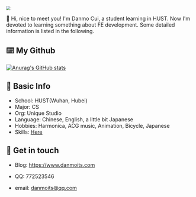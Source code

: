 <img src="https://z3.ax1x.com/2021/11/26/oVdDyR.png" style="zoom:70%;" />

👋 Hi, nice to meet you! I'm Danmo Cui, a student learning in HUST. Now I'm devoted to learning something about FE development. Some detailed information is listed in the following.

## ⌨️ My Github

[![Anurag's GitHub stats](https://github-readme-stats.vercel.app/api?username=DanmoSAMA)](https://github.com/anuraghazra/github-readme-stats)

## 📖 Basic Info

* School: HUST(Wuhan, Hubei)
* Major: CS
* Org: Unique Studio
* Language: Chinese, English, a little bit Japanese
* Hobbies: Harmonica, ACG music, Animation, Bicycle, Japanese
* Skills: [Here](https://www.danmoits.com/2021/11/26/53.Roadmap)

## 📱 Get in touch

* Blog: https://www.danmoits.com

* QQ: 772523546
* email: danmoits@qq.com

